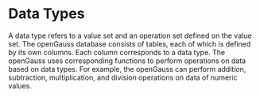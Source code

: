# Data Types<a name="EN-US_TOPIC_0245374601"></a>

A data type refers to a value set and an operation set defined on the value set. The openGauss database consists of tables, each of which is defined by its own columns. Each column corresponds to a data type. The openGauss uses corresponding functions to perform operations on data based on data types. For example, the openGauss can perform addition, subtraction, multiplication, and division operations on data of numeric values.

